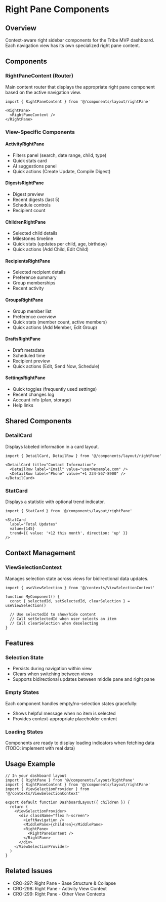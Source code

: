 # Right Pane Components

## Overview
Context-aware right sidebar components for the Tribe MVP dashboard. Each navigation view has its own specialized right pane content.

## Components

### RightPaneContent (Router)
Main content router that displays the appropriate right pane component based on the active navigation view.

```tsx
import { RightPaneContent } from '@/components/layout/rightPane'

<RightPane>
  <RightPaneContent />
</RightPane>
```

### View-Specific Components

#### ActivityRightPane
- Filters panel (search, date range, child, type)
- Quick stats card
- AI suggestions panel
- Quick actions (Create Update, Compile Digest)

#### DigestsRightPane
- Digest preview
- Recent digests (last 5)
- Schedule controls
- Recipient count

#### ChildrenRightPane
- Selected child details
- Milestones timeline
- Quick stats (updates per child, age, birthday)
- Quick actions (Add Child, Edit Child)

#### RecipientsRightPane
- Selected recipient details
- Preference summary
- Group memberships
- Recent activity

#### GroupsRightPane
- Group member list
- Preference overview
- Quick stats (member count, active members)
- Quick actions (Add Member, Edit Group)

#### DraftsRightPane
- Draft metadata
- Scheduled time
- Recipient preview
- Quick actions (Edit, Send Now, Schedule)

#### SettingsRightPane
- Quick toggles (frequently used settings)
- Recent changes log
- Account info (plan, storage)
- Help links

## Shared Components

### DetailCard
Displays labeled information in a card layout.

```tsx
import { DetailCard, DetailRow } from '@/components/layout/rightPane'

<DetailCard title="Contact Information">
  <DetailRow label="Email" value="user@example.com" />
  <DetailRow label="Phone" value="+1 234-567-8900" />
</DetailCard>
```

### StatCard
Displays a statistic with optional trend indicator.

```tsx
import { StatCard } from '@/components/layout/rightPane'

<StatCard
  label="Total Updates"
  value={145}
  trend={{ value: '+12 this month', direction: 'up' }}
/>
```

## Context Management

### ViewSelectionContext
Manages selection state across views for bidirectional data updates.

```tsx
import { useViewSelection } from '@/contexts/ViewSelectionContext'

function MyComponent() {
  const { selectedId, setSelectedId, clearSelection } = useViewSelection()

  // Use selectedId to show/hide content
  // Call setSelectedId when user selects an item
  // Call clearSelection when deselecting
}
```

## Features

### Selection State
- Persists during navigation within view
- Clears when switching between views
- Supports bidirectional updates between middle pane and right pane

### Empty States
Each component handles empty/no-selection states gracefully:
- Shows helpful message when no item is selected
- Provides context-appropriate placeholder content

### Loading States
Components are ready to display loading indicators when fetching data (TODO: implement with real data)

## Usage Example

```tsx
// In your dashboard layout
import { RightPane } from '@/components/layout/RightPane'
import { RightPaneContent } from '@/components/layout/rightPane'
import { ViewSelectionProvider } from '@/contexts/ViewSelectionContext'

export default function DashboardLayout({ children }) {
  return (
    <ViewSelectionProvider>
      <div className="flex h-screen">
        <LeftNavigation />
        <MiddlePane>{children}</MiddlePane>
        <RightPane>
          <RightPaneContent />
        </RightPane>
      </div>
    </ViewSelectionProvider>
  )
}
```

## Related Issues
- CRO-297: Right Pane - Base Structure & Collapse
- CRO-298: Right Pane - Activity View Context
- CRO-299: Right Pane - Other View Contexts
